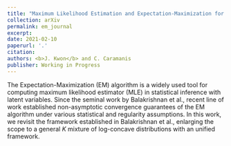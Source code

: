 ```yaml
---
title: "Maximum Likelihood Estimation and Expectation-Maximization for a Mixture of Log-Concave Densities with Separation"
collection: arXiv
permalink: em_journal
excerpt: 
date: 2021-02-10
paperurl: '.'
citation: 
authors: <b>J. Kwon</b> and C. Caramanis
publisher: Working in Progress
---
```


The Expectation-Maximization (EM) algorithm is a widely used tool for computing maximum likelihood estimator (MLE) in statistical inference with latent variables. Since the seminal work by Balakrishnan et al., recent line of work established non-asymptotic convergence guarantees of the EM algorithm under various statistical and regularity assumptions. In this work, we revisit the framework established in Balakrishnan et al., enlarging the scope to a general $K$ mixture of log-concave distributions with an unified framework.



